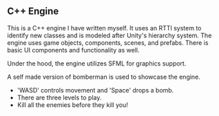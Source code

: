 ## C++ Engine

This is a C++ engine I have written myself. It uses an RTTI system to identify new classes and is modeled after Unity's hierarchy system. The engine uses game objects, components, scenes, and prefabs. There is basic UI components and functionality as well.

Under the hood, the engine utilizes SFML for graphics support.

A self made version of bomberman is used to showcase the engine.

 * 'WASD' controls movement and 'Space' drops a bomb.
 * There are three levels to play.
 * Kill all the enemies before they kill you!
 